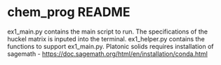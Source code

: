 # chem_prog README

ex1_main.py contains the main script to run. 
The specifications of the huckel matrix is inputed into the terminal. 
ex1_helper.py contains the functions to support ex1_main.py.
Platonic solids requires installation of sagemath - https://doc.sagemath.org/html/en/installation/conda.html
